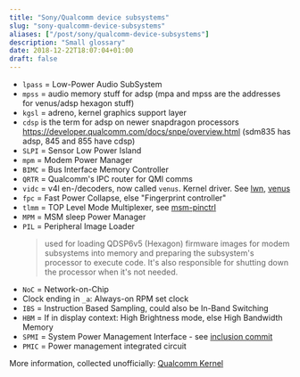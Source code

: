 ```yaml
---
title: "Sony/Qualcomm device subsystems"
slug: "sony-qualcomm-device-subsystems"
aliases: ["/post/sony/qualcomm-device-subsystems"]
description: "Small glossary"
date: 2018-12-22T18:07:04+01:00
draft: false
---
```


- `lpass` = Low-Power Audio SubSystem
- `mpss` = audio memory stuff for adsp
  (mpa and mpss are the addresses for venus/adsp hexagon stuff)
- `kgsl` = adreno, kernel graphics support layer
- `cdsp` is the term for adsp on newer snapdragon processors
  https://developer.qualcomm.com/docs/snpe/overview.html
  (sdm835 has adsp, 845 and 855 have cdsp)
- `SLPI` = Sensor Low Power Island
- `mpm` = Modem Power Manager
- `BIMC` = Bus Interface Memory Controller
- `QRTR` = Qualcomm's IPC router for QMI comms
- `vidc` = v4l en-/decoders, now called `venus`. Kernel driver.
  See [lwn][lwn-vidc], [venus][venus-kernel]
- `fpc` = Fast Power Collapse, else "Fingerprint controller"
- `tlmm` = TOP Level Mode Multiplexer, see [msm-pinctrl][tlmm]
- `MPM` = MSM sleep Power Manager
- `PIL` = Peripheral Image Loader
  > used for loading QDSP6v5 (Hexagon) firmware images for modem subsystems into
  > memory and preparing the subsystem's processor to execute code. It's also
  > responsible for shutting down the processor when it's not needed.
- `NoC` = Network-on-Chip
- Clock ending in `_a`: Always-on RPM set clock
- `IBS` = Instruction Based Sampling, could also be In-Band Switching 
- `HBM` = If in display context: High Brightness mode, else High Bandwidth
  Memory
- `SPMI` = System Power Management Interface - see [inclusion commit][spmi]
- `PMIC` = Power management integrated circuit

More information, collected unofficially: [Qualcomm Kernel][osmocom]

[lwn-vidc]: https://lwn.net/Articles/705831/
[venus-kernel]: https://github.com/torvalds/linux/blob/d8924c0d76aaa52e4811b5c64115d9a7f36cc73a/Documentation/devicetree/bindings/media/qcom%2Cvenus.txt
[tlmm]: https://android.googlesource.com/kernel/msm/+/android-wear-5.0.2_r0.1/Documentation/devicetree/bindings/pinctrl/msm-pinctrl.txt
[osmocom]: https://osmocom.org/projects/quectel-modems/wiki/Qualcomm_Kernel
[spmi]: https://github.com/torvalds/linux/commit/5a86bf343976b9c8ab2f240bc866451fa67e5573

